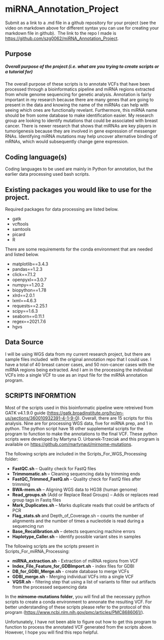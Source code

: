 # miRNA_Annotation_Project

Submit as a link to a .md file in a github repository for your project (see the video on markdown above for different syntax you can use for creating your markdown file in github). 
The link to the repo I made is https://github.com/szg0062/miRNA_Annotation_Project.

## Purpose
##### Overall purpose of the project (i.e. what are you trying to create scripts or a tutorial for)

The overall purpose of these scripts is to annotate VCFs that have been processed through a bioinformatics pipeline and miRNA regions extracted from whole genome sequencing for genetic analysis. Annotation is fairly important in my research because there are many genes that are going to present in the data and knowing the name of the miRNAs can help with seeing which ones are functionally revelant. Furthermore, this miRNA name should be from some database to make identification easier. My research group are looking to identify mutations that could be associated with breast cancer. There is newer research that shows that miRNAs are key players in tumorigenesis because they are involved in gene expression of messenger RNAs. Identifying miRNA mutations may help uncover alternative binding of mRNAs, which would subsequently change gene expression. 

## Coding language(s)
Coding languages to be used are mainly in Python for annotation, but the earlier data processing used bash scripts.

## Existing packages you would like to use for the project.
Required packages for data processing are listed below.
* gatk
* vcftools
* samtools
* picard
* R

There are some requirements for the conda environment that are needed and listed below.

* matplotlib==3.4.3
* pandas==1.2.3
* click==7.1.2
* openpyxl==3.0.7
* numpy==1.20.2
* biopython==1.78
* xlrd==2.0.1
* lxml==4.6.3
* requests==2.25.1
* scipy==1.6.3
* seaborn==0.11.1
* regex==2021.7.6
* hgvs

## Data Source

I will be using WGS data from my current research project, but there are sample files included  with the original annotation repo that I could use. I have a total of 40 breast cancer cases, and 50 non-cancer cases with the miRNA regions being extracted. And I am in the processing the individual VCFs into a single VCF to use as an input file for the miRNA annotation program.


##  SCRIPTS INFORMTION
Most of the scripts used in this bioinformatic pipeline were retreived from GATK v4.1.9.0 guide (https://gatk.broadinstitute.org/hc/en-us/sections/360010932391-4-1-9-0). Overall, there are 15 scripts for this analysis. Nine are for processing WGS data, five for miRNA prep, and 1 in python. The python script have 18 other supplemental scripts for the program to function to make the annotations to the final VCF. These python scripts were developed by Martyna O. Urbanek-Trzeciak and this program is available on https://github.com/martynaut/mirnome-mutations.



The following  scripts are included in the Scripts_For_WGS_Processing folder:
* **FastQC.sh** – Quality check for FastQ files
* **Trimmomatic.sh** – Cleaning sequencing data by trimming ends
* **FastQC_Trimmed_FastQ.sh** – Quality check for FastQ files after trimming 
* **BWA-mem.sh** – Aligning WGS data to HG38 (human genome)
* **Read_groups.sh** (Add or Replace Read Groups) – Adds or replaces read group tags in Fastq files
* **Mark_Duplicates.sh** – Marks duplicate reads that could be artifacts of PCR
* **Flag_stats.sh** and Depth_of_Coverage.sh – counts the number of alignments and the number of times a nucleotide is read during a sequencing run
* **Base_Recalibration.sh** – detects sequencing machine errors 
* **Haplotype_Caller.sh** – identify possible variant sites in samples

The following scripts are the scripts present in Scripts_For_miRNA_Processing:
* **miRNA_extraction.sh** - Extraction of miRNA regions from VCF
* **Index_File_Feature_for_GDBImport.sh** - index files for GDBI
* **DB_for_GDBI_Merge.sh** - create database to merge VCFs
* **GDBI_merge.sh** - Merging individual VCFs into a single VCF
* **VQSR.sh** - filtering step that using a list of variants to filter out artifacts from the processed sequencing data



In the **mirnome-mutations folder**, you will  find all the necessary python scripts to create a conda environment to annonate the resulting VCF. For better understanding of these scripts please refer to the protocol of this program (https://www.ncbi.nlm.nih.gov/pmc/articles/PMC8686061/).

Unfortunately, I have not been able to figure out how to get this program to function to process the annotated VCF generated from the scripts above. However, I hope you will find this repo helpful.




